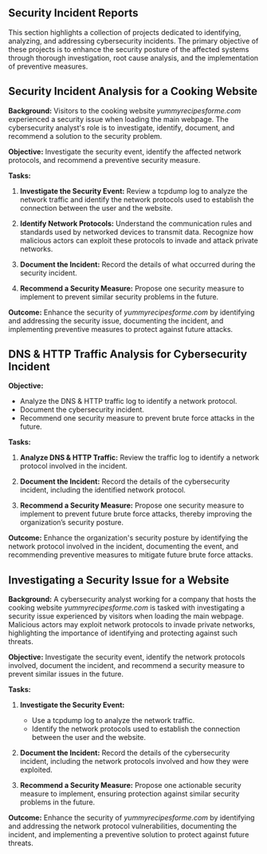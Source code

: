## Security Incident Reports
This section highlights a collection of projects dedicated to identifying, analyzing, and addressing cybersecurity incidents. The primary objective of these projects is to enhance the security posture of the affected systems through thorough investigation, root cause analysis, and the implementation of preventive measures.

## Security Incident Analysis for a Cooking Website
**Background:** Visitors to the cooking website *yummyrecipesforme.com* experienced a security issue when loading the main webpage. The cybersecurity analyst's role is to investigate, identify, document, and recommend a solution to the security problem.

**Objective:** Investigate the security event, identify the affected network protocols, and recommend a preventive security measure.

**Tasks:**
1. **Investigate the Security Event:** Review a tcpdump log to analyze the network traffic and identify the network protocols used to establish the connection between the user and the website.

2. **Identify Network Protocols:** Understand the communication rules and standards used by networked devices to transmit data. Recognize how malicious actors can exploit these protocols to invade and attack private networks.

3. **Document the Incident:** Record the details of what occurred during the security incident.

4. **Recommend a Security Measure:** Propose one security measure to implement to prevent similar security problems in the future.

**Outcome:** Enhance the security of *yummyrecipesforme.com* by identifying and addressing the security issue, documenting the incident, and implementing preventive measures to protect against future attacks.

## DNS & HTTP Traffic Analysis for Cybersecurity Incident

**Objective:**
  - Analyze the DNS & HTTP traffic log to identify a network protocol.
  - Document the cybersecurity incident.
  - Recommend one security measure to prevent brute force attacks in the future.

**Tasks:**
1. **Analyze DNS & HTTP Traffic:** Review the traffic log to identify a network protocol involved in the incident.
   
2. **Document the Incident:** Record the details of the cybersecurity incident, including the identified network protocol.
   
3. **Recommend a Security Measure:** Propose one security measure to implement to prevent future brute force attacks, thereby improving the organization’s security posture.

**Outcome:** Enhance the organization's security posture by identifying the network protocol involved in the incident, documenting the event, and recommending preventive measures to mitigate future brute force attacks.

## Investigating a Security Issue for a Website
**Background:** A cybersecurity analyst working for a company that hosts the cooking website *yummyrecipesforme.com* is tasked with investigating a security issue experienced by visitors when loading the main webpage. Malicious actors may exploit network protocols to invade private networks, highlighting the importance of identifying and protecting against such threats.

**Objective:** Investigate the security event, identify the network protocols involved, document the incident, and recommend a security measure to prevent similar issues in the future.

**Tasks:**

1. **Investigate the Security Event:**
    - Use a tcpdump log to analyze the network traffic.
    - Identify the network protocols used to establish the connection between the user and the website.

2. **Document the Incident:** Record the details of the cybersecurity incident, including the network protocols involved and how they were exploited.

3. **Recommend a Security Measure:** Propose one actionable security measure to implement, ensuring protection against similar security problems in the future.

**Outcome:** Enhance the security of *yummyrecipesforme.com* by identifying and addressing the network protocol vulnerabilities, documenting the incident, and implementing a preventive solution to protect against future threats.
